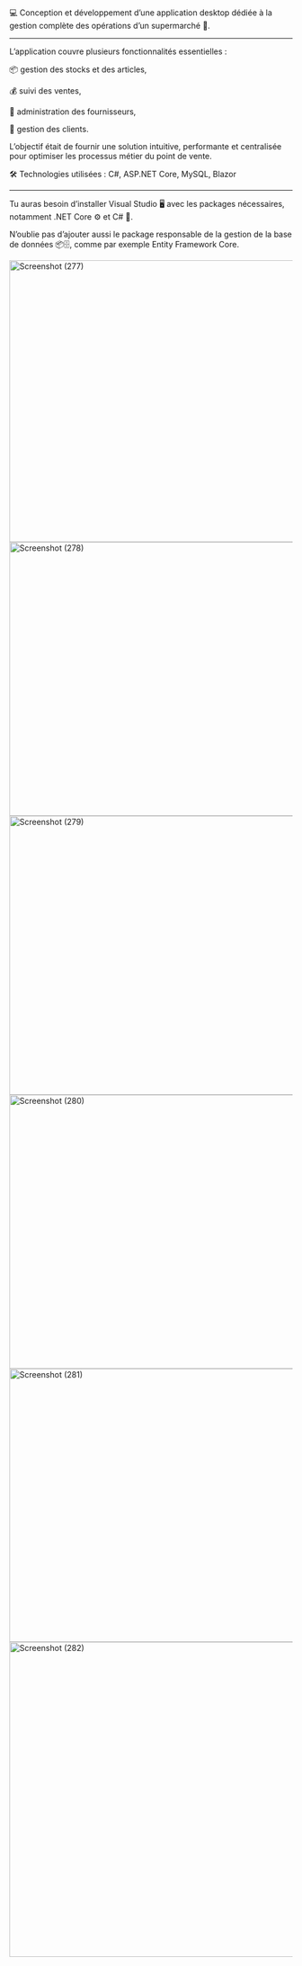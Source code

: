💻 Conception et développement d’une application desktop dédiée à la gestion complète des opérations d’un supermarché 🛒.

---

L’application couvre plusieurs fonctionnalités essentielles :

📦 gestion des stocks et des articles,

💰 suivi des ventes,

🧾 administration des fournisseurs,

👥 gestion des clients.

L’objectif était de fournir une solution intuitive, performante et centralisée pour optimiser les processus métier du point de vente.

🛠️ Technologies utilisées : C#, ASP.NET Core, MySQL, Blazor

---

 Tu auras besoin d’installer Visual Studio 🖥️ avec les packages nécessaires, notamment .NET Core ⚙️ et C# 📝. 
 
 N’oublie pas d’ajouter aussi le package responsable de la gestion de la base de données 📦🗄️, comme par exemple Entity Framework Core.

 
<img width="904" height="501" alt="Screenshot (277)" src="https://github.com/user-attachments/assets/bda5a0e5-55f9-4f5e-994a-bc17a12d0598" />

<img width="905" height="487" alt="Screenshot (278)" src="https://github.com/user-attachments/assets/cc1bd924-882e-4eec-8337-ffdce496eef4" />


<img width="902" height="496" alt="Screenshot (279)" src="https://github.com/user-attachments/assets/2dc22155-8f92-4ae1-a3b3-2d989f63d2c8" />


<img width="901" height="487" alt="Screenshot (280)" src="https://github.com/user-attachments/assets/5cb0659b-b420-43f5-bc5e-b29d60308100" />


<img width="902" height="486" alt="Screenshot (281)" src="https://github.com/user-attachments/assets/346f904d-abeb-4456-a36f-a258a8066d15" />




<img width="900" height="560" alt="Screenshot (282)" src="https://github.com/user-attachments/assets/31ede0d0-4b70-4bf9-bc71-9fe549cb6277" />
